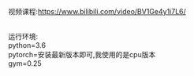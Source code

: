 视频课程:https://www.bilibili.com/video/BV1Ge4y1i7L6/

<br>
运行环境:
<br>
python=3.6
<br>
pytorch=安装最新版本即可,我使用的是cpu版本
<br>
gym=0.25
